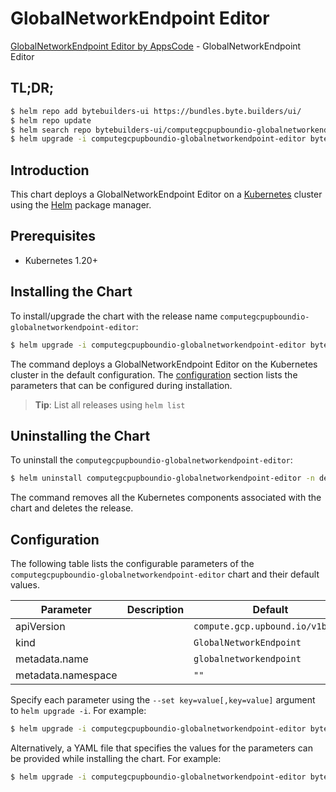 # GlobalNetworkEndpoint Editor

[GlobalNetworkEndpoint Editor by AppsCode](https://byte.builders) - GlobalNetworkEndpoint Editor

## TL;DR;

```bash
$ helm repo add bytebuilders-ui https://bundles.byte.builders/ui/
$ helm repo update
$ helm search repo bytebuilders-ui/computegcpupboundio-globalnetworkendpoint-editor --version=v0.4.18
$ helm upgrade -i computegcpupboundio-globalnetworkendpoint-editor bytebuilders-ui/computegcpupboundio-globalnetworkendpoint-editor -n default --create-namespace --version=v0.4.18
```

## Introduction

This chart deploys a GlobalNetworkEndpoint Editor on a [Kubernetes](http://kubernetes.io) cluster using the [Helm](https://helm.sh) package manager.

## Prerequisites

- Kubernetes 1.20+

## Installing the Chart

To install/upgrade the chart with the release name `computegcpupboundio-globalnetworkendpoint-editor`:

```bash
$ helm upgrade -i computegcpupboundio-globalnetworkendpoint-editor bytebuilders-ui/computegcpupboundio-globalnetworkendpoint-editor -n default --create-namespace --version=v0.4.18
```

The command deploys a GlobalNetworkEndpoint Editor on the Kubernetes cluster in the default configuration. The [configuration](#configuration) section lists the parameters that can be configured during installation.

> **Tip**: List all releases using `helm list`

## Uninstalling the Chart

To uninstall the `computegcpupboundio-globalnetworkendpoint-editor`:

```bash
$ helm uninstall computegcpupboundio-globalnetworkendpoint-editor -n default
```

The command removes all the Kubernetes components associated with the chart and deletes the release.

## Configuration

The following table lists the configurable parameters of the `computegcpupboundio-globalnetworkendpoint-editor` chart and their default values.

|     Parameter      | Description |                   Default                   |
|--------------------|-------------|---------------------------------------------|
| apiVersion         |             | <code>compute.gcp.upbound.io/v1beta1</code> |
| kind               |             | <code>GlobalNetworkEndpoint</code>          |
| metadata.name      |             | <code>globalnetworkendpoint</code>          |
| metadata.namespace |             | <code>""</code>                             |


Specify each parameter using the `--set key=value[,key=value]` argument to `helm upgrade -i`. For example:

```bash
$ helm upgrade -i computegcpupboundio-globalnetworkendpoint-editor bytebuilders-ui/computegcpupboundio-globalnetworkendpoint-editor -n default --create-namespace --version=v0.4.18 --set apiVersion=compute.gcp.upbound.io/v1beta1
```

Alternatively, a YAML file that specifies the values for the parameters can be provided while
installing the chart. For example:

```bash
$ helm upgrade -i computegcpupboundio-globalnetworkendpoint-editor bytebuilders-ui/computegcpupboundio-globalnetworkendpoint-editor -n default --create-namespace --version=v0.4.18 --values values.yaml
```
